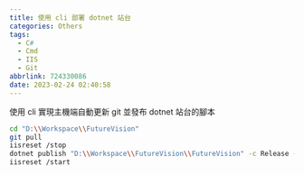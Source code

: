 ```yaml
---
title: 使用 cli 部署 dotnet 站台
categories: Others
tags:
  - C#
  - Cmd
  - IIS
  - Git
abbrlink: 724330086
date: 2023-02-24 02:40:58
---
```


使用 cli 實現主機端自動更新 git 並發布 dotnet 站台的腳本

``` sh
cd "D:\\Workspace\\FutureVision"
git pull
iisreset /stop
dotnet publish "D:\\Workspace\\FutureVision\\FutureVision" -c Release -o "D:\\wwwroot\\FutureVision"
iisreset /start
```
